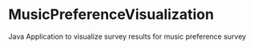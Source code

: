 # MusicPreferenceVisualization
 
Java Application to visualize survey results for music preference survey
